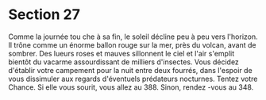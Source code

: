 # Section 27

Comme la journée tou che à sa fin, le soleil décline peu à peu vers
l'horizon. Il trône comme un énorme ballon rouge sur la mer, près
du volcan, avant de sombrer. Des lueurs roses et mauves sillonnent
le ciel et l'air s'emplit bientôt du vacarme assourdissant de milliers
d'insectes. Vous décidez d'établir votre campement pour la nuit
entre deux fourrés, dans l'espoir de vous dissimuler aux regards
d'éventuels prédateurs nocturnes.  Tentez votre Chance.  Si elle vous
sourit, vous allez au  388. Sinon, rendez -vous au  348.